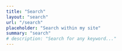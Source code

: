 ```yaml
---
title: "Search"
layout: "search"
url: "/search"
placeholder: "Search within my site"
summary: "search"
# description: "Search for any keyword..."
---
```

